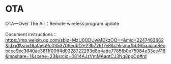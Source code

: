 # OTA
OTA—Over The Air：Remote wireless program update

Document instructions：
https://mp.weixin.qq.com/sbiz=MzU0ODUwMDkzOQ==&mid=2247483662&idx=1&sn=f6afaeb9c0353706edbf2e23b726f7e8&chksm=fbbf65aaccc8ecbcee9ec3640ae3811f00ff4d0328722293d8b4ade7785fb0e75984e33ee419&mpshare=1&scene=23&srcid=0814AJzVmMAaqtCJ3Nq8ppOp#rd

